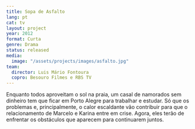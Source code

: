 ```yaml
---
title: Sopa de Asfalto
lang: pt
cat: tv
layout: project
year: 2012
format: Curta
genre: Drama
status: released
media:
  image: "/assets/projects/images/asfalto.jpg"
team:
  director: Luis Mário Fontoura
  copro: Besouro Filmes e RBS TV
---
```


Enquanto todos aproveitam o sol na praia, um casal de namorados sem dinheiro tem que ficar em Porto Alegre para trabalhar e estudar. Só que os problemas e, principalmente, o calor escaldante vão contribuir para que o relacionamento de Marcelo e Karina entre em crise. Agora, eles terão de enfrentar os obstáculos que aparecem para continuarem juntos.
